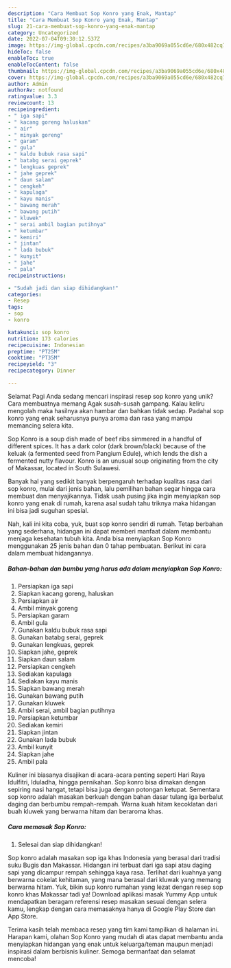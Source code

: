 ```yaml
---
description: "Cara Membuat Sop Konro yang Enak, Mantap"
title: "Cara Membuat Sop Konro yang Enak, Mantap"
slug: 21-cara-membuat-sop-konro-yang-enak-mantap
category: Uncategorized
date: 2022-07-04T09:30:12.537Z
image: https://img-global.cpcdn.com/recipes/a3ba9069a055cd6e/680x482cq70/sop-konro-foto-resep-utama.jpg
hideToc: false
enableToc: true
enableTocContent: false
thumbnail: https://img-global.cpcdn.com/recipes/a3ba9069a055cd6e/680x482cq70/sop-konro-foto-resep-utama.jpg
cover: https://img-global.cpcdn.com/recipes/a3ba9069a055cd6e/680x482cq70/sop-konro-foto-resep-utama.jpg
author: Admin
authorAv: notfound
ratingvalue: 3.3
reviewcount: 13
recipeingredient:
- " iga sapi"
- " kacang goreng haluskan"
- " air"
- " minyak goreng"
- " garam"
- " gula"
- " kaldu bubuk rasa sapi"
- " batabg serai geprek"
- " lengkuas geprek"
- " jahe geprek"
- " daun salam"
- " cengkeh"
- " kapulaga"
- " kayu manis"
- " bawang merah"
- " bawang putih"
- " kluwek"
- " serai ambil bagian putihnya"
- " ketumbar"
- " kemiri"
- " jintan"
- " lada bubuk"
- " kunyit"
- " jahe"
- " pala"
recipeinstructions:

- "Sudah jadi dan siap dihidangkan!"
categories:
- Resep
tags:
- sop
- konro

katakunci: sop konro 
nutrition: 173 calories
recipecuisine: Indonesian
preptime: "PT25M"
cooktime: "PT35M"
recipeyield: "3"
recipecategory: Dinner

---
```



Selamat Pagi Anda sedang mencari inspirasi resep sop konro yang unik? Cara membuatnya memang Agak susah-susah gampang. Kalau keliru mengolah maka hasilnya akan hambar dan bahkan tidak sedap. Padahal sop konro yang enak seharusnya punya aroma dan rasa yang mampu memancing selera kita.


Sop Konro is a soup dish made of beef ribs simmered in a handful of different spices. It has a dark color (dark brown/black) because of the keluak (a fermented seed from Pangium Edule), which lends the dish a fermented nutty flavour. Konro is an unusual soup originating from the city of Makassar, located in South Sulawesi.

Banyak hal yang sedikit banyak berpengaruh terhadap kualitas rasa dari sop konro, mulai dari jenis bahan, lalu pemilihan bahan segar hingga cara membuat dan menyajikannya. Tidak usah pusing jika ingin menyiapkan sop konro yang enak di rumah, karena asal sudah tahu triknya maka hidangan ini bisa jadi suguhan spesial.


Nah, kali ini kita coba, yuk, buat sop konro sendiri di rumah. Tetap berbahan yang sederhana, hidangan ini dapat memberi manfaat dalam membantu menjaga kesehatan tubuh kita. Anda bisa menyiapkan Sop Konro menggunakan 25 jenis bahan dan 0 tahap pembuatan. Berikut ini cara dalam membuat hidangannya.

<!--inarticleads1-->

##### Bahan-bahan dan bumbu yang harus ada dalam menyiapkan Sop Konro:

1. Persiapkan  iga sapi
1. Siapkan  kacang goreng, haluskan
1. Persiapkan  air
1. Ambil  minyak goreng
1. Persiapkan  garam
1. Ambil  gula
1. Gunakan  kaldu bubuk rasa sapi
1. Gunakan  batabg serai, geprek
1. Gunakan  lengkuas, geprek
1. Siapkan  jahe, geprek
1. Siapkan  daun salam
1. Persiapkan  cengkeh
1. Sediakan  kapulaga
1. Sediakan  kayu manis
1. Siapkan  bawang merah
1. Gunakan  bawang putih
1. Gunakan  kluwek
1. Ambil  serai, ambil bagian putihnya
1. Persiapkan  ketumbar
1. Sediakan  kemiri
1. Siapkan  jintan
1. Gunakan  lada bubuk
1. Ambil  kunyit
1. Siapkan  jahe
1. Ambil  pala


Kuliner ini biasanya disajikan di acara-acara penting seperti Hari Raya Idulfitri, Iduladha, hingga pernikahan. Sop konro bisa dimakan dengan sepiring nasi hangat, tetapi bisa juga dengan potongan ketupat. Sementara sop konro adalah masakan berkuah dengan bahan dasar tulang iga berbalut daging dan berbumbu rempah-rempah. Warna kuah hitam kecoklatan dari buah kluwek yang berwarna hitam dan beraroma khas. 

<!--inarticleads2-->

##### Cara memasak Sop Konro:


1. Selesai dan siap dihidangkan!

Sop konro adalah masakan sop iga khas Indonesia yang berasal dari tradisi suku Bugis dan Makassar. Hidangan ini terbuat dari iga sapi atau daging sapi yang dicampur rempah sehingga kaya rasa. Terlihat dari kuahnya yang berwarna cokelat kehitaman, yang mana berasal dari kluwak yang memang berwarna hitam. Yuk, bikin sup konro rumahan yang lezat dengan resep sop konro khas Makassar tadi ya! Download aplikasi masak Yummy App untuk mendapatkan beragam referensi resep masakan sesuai dengan selera kamu, lengkap dengan cara memasaknya hanya di Google Play Store dan App Store. 

Terima kasih telah membaca resep yang tim kami tampilkan di halaman ini. Harapan kami, olahan Sop Konro yang mudah di atas dapat membantu anda menyiapkan hidangan yang enak untuk keluarga/teman maupun menjadi inspirasi dalam berbisnis kuliner. Semoga bermanfaat dan selamat mencoba!
